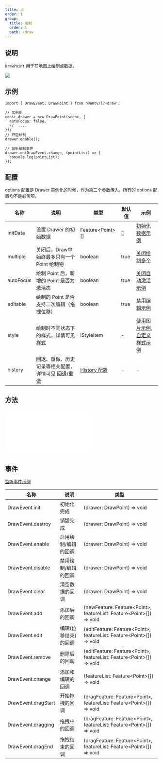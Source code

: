 ```yaml
---
title: 点
order: 1
group:
  title: 绘制
  order: 1
  path: /draw
---
```


## 说明

`DrawPoint` 用于在地图上绘制点数据。

![](https://gw.alipayobjects.com/mdn/rms_2591f5/afts/img/A*Upr_Qr1aEk4AAAAAAAAAAAAAARQnAQ)

## 示例

```tsx | pure
import { DrawEvent, DrawPoint } from '@antv/l7-draw';

// 实例化
const drawer = new DrawPoint(scene, {
  autoFocus: false,
  //  ....
});
// 开启绘制
drawer.enable();

// 监听绘制事件
drawer.on(DrawEvent.change, (pointList) => {
  console.log(pointList);
});
```

## 配置

options 配置是 Drawer 实例化的时候，作为第二个参数传入，所有的 options 配置均不是必传项。

| 名称      | 说明                                                                      | 类型                                | 默认值 | 示例                                                                         |
| --------- | ------------------------------------------------------------------------- | ----------------------------------- | ------ | ---------------------------------------------------------------------------- |
| initData  | 设置 Drawer 的初始数据                                                    | Feature&lt;Point&gt;[]              | []     | [初始化数据示例](/example/point/init-data)                                   |
| multiple  | 关闭后，Draw中始终最多只有一个 Point 绘制物                                                    | boolean                             | true   | [关闭绘制多个](/example/point/multiple)                                      |
| autoFocus | 绘制 Point 后，新增的 Point 是否为激活态                                  | boolean                             | true   | [关闭自动激活示例](/example/point/auto-focus)                                |
| editable  | 绘制的 Point 是否支持二次编辑（拖拽位移）                                 | boolean                             | true   | [禁用编辑示例](/example/point/editable)                                      |
| style     | 绘制时不同状态下的样式，详情可见 [样式](/docs/super/style)                | IStyleItem                          | -      | [使用图片示例](/example/point/image), [自定义样式示例](/example/point/style) |
| history   | 回退、重做、历史记录等相关配置，详情可见 [回退/重做](/docs/super/history) | [History 配置](/docs/super/history) | -      | -                                                                            |

## 方法

<embed src="../method.md"></embed>

## 事件

[监听事件示例](/example/point/event)

| 名称                | 说明                 | 类型                                                                             |
| ------------------- | -------------------- | -------------------------------------------------------------------------------- |
| DrawEvent.init      | 初始化完成           | (drawer: DrawPoint) => void                                                      |
| DrawEvent.destroy   | 销毁完成             | (drawer: DrawPoint) => void                                                      |
| DrawEvent.enable    | 启用绘制/编辑的回调  | (drawer: DrawPoint) => void                                                      |
| DrawEvent.disable   | 禁用绘制/编辑的回调  | (drawer: DrawPoint) => void                                                      |
| DrawEvent.clear     | 清空数据的回调       | (drawer: DrawPoint) => void                                                      |
| DrawEvent.add       | 添加后的回调         | (newFeature: Feature&lt;Point&gt;, featureList: Feature&lt;Point&gt;[]) => void  |
| DrawEvent.edit      | 编辑(位移结束)的回调 | (editFeature: Feature&lt;Point&gt;, featureList: Feature&lt;Point&gt;[]) => void |
| DrawEvent.remove    | 删除后的回调         | (editFeature: Feature&lt;Point&gt;, featureList: Feature&lt;Point&gt;[]) => void |
| DrawEvent.change    | 添加和编辑的回调     | (featureList: Feature&lt;Point&gt;[]) => void                                    |
| DrawEvent.dragStart | 开始拖拽的回调       | (dragFeature: Feature&lt;Point&gt;, featureList: Feature&lt;Point&gt;[]) => void |
| DrawEvent.dragging  | 拖拽中的回调         | (dragFeature: Feature&lt;Point&gt;, featureList: Feature&lt;Point&gt;[]) => void |
| DrawEvent.dragEnd   | 拖拽结束的回调       | (dragFeature: Feature&lt;Point&gt;, featureList: Feature&lt;Point&gt;[]) => void |
